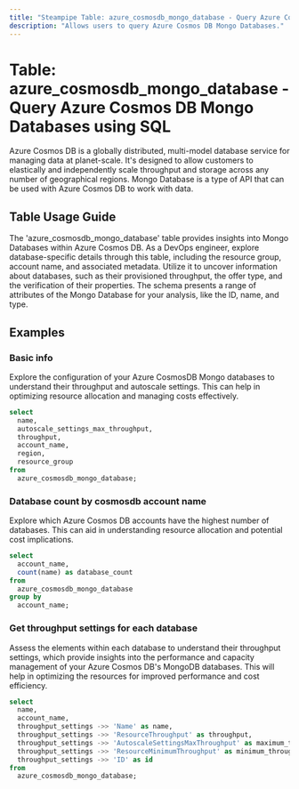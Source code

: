 ```yaml
---
title: "Steampipe Table: azure_cosmosdb_mongo_database - Query Azure Cosmos DB Mongo Databases using SQL"
description: "Allows users to query Azure Cosmos DB Mongo Databases."
---
```


# Table: azure_cosmosdb_mongo_database - Query Azure Cosmos DB Mongo Databases using SQL

Azure Cosmos DB is a globally distributed, multi-model database service for managing data at planet-scale. It's designed to allow customers to elastically and independently scale throughput and storage across any number of geographical regions. Mongo Database is a type of API that can be used with Azure Cosmos DB to work with data.

## Table Usage Guide

The 'azure_cosmosdb_mongo_database' table provides insights into Mongo Databases within Azure Cosmos DB. As a DevOps engineer, explore database-specific details through this table, including the resource group, account name, and associated metadata. Utilize it to uncover information about databases, such as their provisioned throughput, the offer type, and the verification of their properties. The schema presents a range of attributes of the Mongo Database for your analysis, like the ID, name, and type.

## Examples

### Basic info
Explore the configuration of your Azure CosmosDB Mongo databases to understand their throughput and autoscale settings. This can help in optimizing resource allocation and managing costs effectively.

```sql
select
  name,
  autoscale_settings_max_throughput,
  throughput,
  account_name,
  region,
  resource_group
from
  azure_cosmosdb_mongo_database;
```


### Database count by cosmosdb account name
Explore which Azure Cosmos DB accounts have the highest number of databases. This can aid in understanding resource allocation and potential cost implications.

```sql
select
  account_name,
  count(name) as database_count
from
  azure_cosmosdb_mongo_database
group by
  account_name;
```

### Get throughput settings for each database
Assess the elements within each database to understand their throughput settings, which provide insights into the performance and capacity management of your Azure Cosmos DB's MongoDB databases. This will help in optimizing the resources for improved performance and cost efficiency.

```sql
select
  name,
  account_name,
  throughput_settings ->> 'Name' as name,
  throughput_settings ->> 'ResourceThroughput' as throughput,
  throughput_settings ->> 'AutoscaleSettingsMaxThroughput' as maximum_throughput,
  throughput_settings ->> 'ResourceMinimumThroughput' as minimum_throughput,
  throughput_settings ->> 'ID' as id
from
  azure_cosmosdb_mongo_database;
```